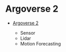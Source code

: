 # Argoverse 2

- [Argoverse 2](https://datasets-benchmarks-proceedings.neurips.cc/paper/2021/file/4734ba6f3de83d861c3176a6273cac6d-Paper-round2.pdf)

    - Sensor
    - Lidar
    - Motion Forecasting
